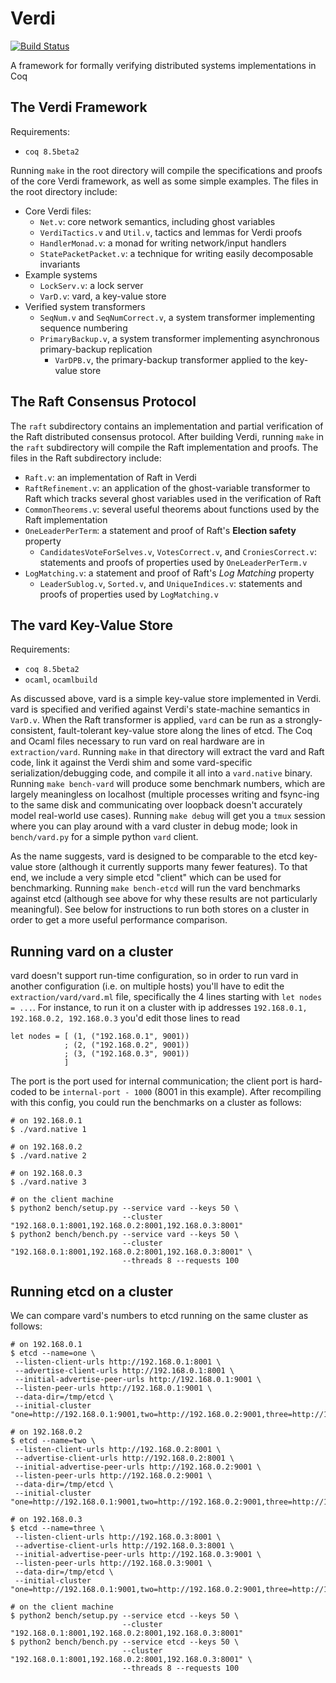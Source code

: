 Verdi
=====

[![Build Status](https://api.travis-ci.org/uwplse/verdi.svg?branch=master)](https://travis-ci.org/uwplse/verdi)

A framework for formally verifying distributed systems implementations in Coq

The Verdi Framework
-------------------

Requirements:

 - `coq 8.5beta2`

Running `make` in the root directory will compile the specifications
and proofs of the core Verdi framework, as well as some simple
examples. The files in the root directory include:

- Core Verdi files:
    - `Net.v`: core network semantics, including ghost variables
    - `VerdiTactics.v` and `Util.v`, tactics and lemmas for Verdi proofs
    - `HandlerMonad.v`: a monad for writing network/input handlers
    - `StatePacketPacket.v`: a technique for writing easily decomposable
    invariants
- Example systems
    - `LockServ.v`: a lock server
    - `VarD.v`: vard, a key-value store
- Verified system transformers
    - `SeqNum.v` and `SeqNumCorrect.v`, a system transformer
      implementing sequence numbering
    - `PrimaryBackup.v`, a system transformer implementing asynchronous
      primary-backup replication
      - `VarDPB.v`, the primary-backup transformer applied to the
        key-value store

The Raft Consensus Protocol
---------------------------

The `raft` subdirectory contains an implementation and partial
verification of the Raft distributed consensus protocol. After
building Verdi, running `make` in the `raft` subdirectory will compile
the Raft implementation and proofs. The files in the Raft subdirectory
include:

- `Raft.v`: an implementation of Raft in Verdi
- `RaftRefinement.v`: an application of the ghost-variable transformer
  to Raft which tracks several ghost variables used in the
  verification of Raft
- `CommonTheorems.v`: several useful theorems about functions used by
  the Raft implementation
- `OneLeaderPerTerm`: a statement and proof of Raft's **Election
  safety** property
  - `CandidatesVoteForSelves.v`, `VotesCorrect.v`, and
    `CroniesCorrect.v`: statements and proofs of properties used by
    `OneLeaderPerTerm.v`
- `LogMatching.v`: a statement and proof of Raft's *Log Matching*
    property
  - `LeaderSublog.v`, `Sorted.v`, and `UniqueIndices.v`: statements
    and proofs of properties used by `LogMatching.v`

The vard Key-Value Store
------------------------

Requirements:

- `coq 8.5beta2`
- `ocaml`, `ocamlbuild`

As discussed above, vard is a simple key-value store implemented in
Verdi. vard is specified and verified against Verdi's state-machine
semantics in `VarD.v`. When the Raft transformer is applied, `vard`
can be run as a strongly-consistent, fault-tolerant key-value store
along the lines of etcd. The Coq and Ocaml files necessary to run vard
on real hardware are in `extraction/vard`. Running `make` in that
directory will extract the vard and Raft code, link it against the
Verdi shim and some vard-specific serialization/debugging code, and
compile it all into a `vard.native` binary. Running `make bench-vard`
will produce some benchmark numbers, which are largely meaningless on
localhost (multiple processes writing and fsync-ing to the same disk
and communicating over loopback doesn't accurately model real-world
use cases). Running `make debug` will get you a `tmux` session where
you can play around with a vard cluster in debug mode; look in
`bench/vard.py` for a simple python `vard` client.

As the name suggests, vard is designed to be comparable to the etcd
key-value store (although it currently supports many fewer
features). To that end, we include a very simple etcd "client" which
can be used for benchmarking. Running `make bench-etcd` will run the
vard benchmarks against etcd (although see above for why these results
are not particularly meaningful). See below for instructions to run
both stores on a cluster in order to get a more useful performance
comparison.

Running vard on a cluster
-------------------------

vard doesn't support run-time configuration, so in order to run vard
in another configuration (i.e. on multiple hosts) you'll have to edit
the `extraction/vard/vard.ml` file, specifically the 4 lines starting
with `let nodes = ...`. For instance, to run it on a cluster with ip
addresses `192.168.0.1, 192.168.0.2, 192.168.0.3` you'd edit those
lines to read

    let nodes = [ (1, ("192.168.0.1", 9001))
                ; (2, ("192.168.0.2", 9001))
                ; (3, ("192.168.0.3", 9001))
                ]

The port is the port used for internal communication; the client port
is hard-coded to be `internal-port - 1000` (8001 in this
example). After recompiling with this config, you could run the
benchmarks on a cluster as follows:

    # on 192.168.0.1
    $ ./vard.native 1

    # on 192.168.0.2
    $ ./vard.native 2
    
    # on 192.168.0.3
    $ ./vard.native 3

    # on the client machine
    $ python2 bench/setup.py --service vard --keys 50 \
                             --cluster "192.168.0.1:8001,192.168.0.2:8001,192.168.0.3:8001"
    $ python2 bench/bench.py --service vard --keys 50 \
                             --cluster "192.168.0.1:8001,192.168.0.2:8001,192.168.0.3:8001" \
                             --threads 8 --requests 100


Running etcd on a cluster
-------------------------

We can compare vard's numbers to etcd running on the same cluster as
follows:

    # on 192.168.0.1
    $ etcd --name=one \
     --listen-client-urls http://192.168.0.1:8001 \
     --advertise-client-urls http://192.168.0.1:8001 \
     --initial-advertise-peer-urls http://192.168.0.1:9001 \
     --listen-peer-urls http://192.168.0.1:9001 \
     --data-dir=/tmp/etcd \
     --initial-cluster "one=http://192.168.0.1:9001,two=http://192.168.0.2:9001,three=http://192.168.0.3:9001"

    # on 192.168.0.2
    $ etcd --name=two \
     --listen-client-urls http://192.168.0.2:8001 \
     --advertise-client-urls http://192.168.0.2:8001 \
     --initial-advertise-peer-urls http://192.168.0.2:9001 \
     --listen-peer-urls http://192.168.0.2:9001 \
     --data-dir=/tmp/etcd \
     --initial-cluster "one=http://192.168.0.1:9001,two=http://192.168.0.2:9001,three=http://192.168.0.3:9001"

    # on 192.168.0.3
    $ etcd --name=three \
     --listen-client-urls http://192.168.0.3:8001 \
     --advertise-client-urls http://192.168.0.3:8001 \
     --initial-advertise-peer-urls http://192.168.0.3:9001 \
     --listen-peer-urls http://192.168.0.3:9001 \
     --data-dir=/tmp/etcd \
     --initial-cluster "one=http://192.168.0.1:9001,two=http://192.168.0.2:9001,three=http://192.168.0.3:9001"

    # on the client machine
    $ python2 bench/setup.py --service etcd --keys 50 \
                             --cluster "192.168.0.1:8001,192.168.0.2:8001,192.168.0.3:8001"
    $ python2 bench/bench.py --service etcd --keys 50 \
                             --cluster "192.168.0.1:8001,192.168.0.2:8001,192.168.0.3:8001" \
                             --threads 8 --requests 100

